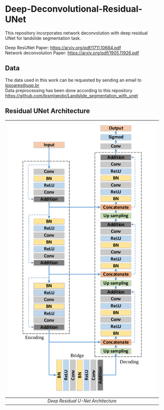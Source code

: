 # Deep-Deconvolutional-Residual-UNet
This repository incorporates network deconvolution with deep residual UNet for landslide segmentation task.

Deep ResUNet Paper: https://arxiv.org/pdf/1711.10684.pdf <br/>
Network deconvolution Paper: https://arxiv.org/pdf/1905.11926.pdf

## Data
The data used in this work can be requested by sending an email to lpsoares@usp.br <br/>
Data preprocessing has been done according to this repository https://github.com/lpsmlgeobr/Landslide_segmentation_with_unet

## Residual UNet Architecture
| ![Deep Residual U-Net Architecture](arch.png) |
| :--: |
| *Deep Residual U-Net Architecture* |
